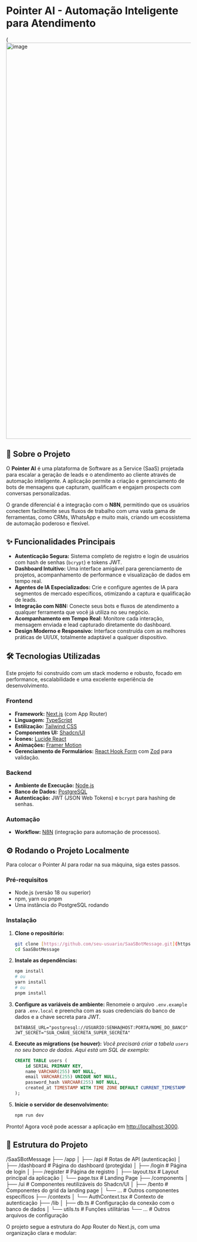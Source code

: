# Pointer AI - Automação Inteligente para Atendimento

([<img width="1899" height="1080" alt="image" src="https://github.com/user-attachments/assets/f474b0bf-3cd6-43bf-b13f-6eff4872ca34" />](https://i.imgur.com/2MOclLn.png)


## 🚀 Sobre o Projeto

O **Pointer AI** é uma plataforma de Software as a Service (SaaS) projetada para escalar a geração de leads e o atendimento ao cliente através de automação inteligente. A aplicação permite a criação e gerenciamento de bots de mensagens que capturam, qualificam e engajam prospects com conversas personalizadas.

O grande diferencial é a integração com o **N8N**, permitindo que os usuários conectem facilmente seus fluxos de trabalho com uma vasta gama de ferramentas, como CRMs, WhatsApp e muito mais, criando um ecossistema de automação poderoso e flexível.

## ✨ Funcionalidades Principais

* **Autenticação Segura:** Sistema completo de registro e login de usuários com hash de senhas (`bcrypt`) e tokens JWT.
* **Dashboard Intuitivo:** Uma interface amigável para gerenciamento de projetos, acompanhamento de performance e visualização de dados em tempo real.
* **Agentes de IA Especializados:** Crie e configure agentes de IA para segmentos de mercado específicos, otimizando a captura e qualificação de leads.
* **Integração com N8N:** Conecte seus bots e fluxos de atendimento a qualquer ferramenta que você já utiliza no seu negócio.
* **Acompanhamento em Tempo Real:** Monitore cada interação, mensagem enviada e lead capturado diretamente do dashboard.
* **Design Moderno e Responsivo:** Interface construída com as melhores práticas de UI/UX, totalmente adaptável a qualquer dispositivo.

## 🛠️ Tecnologias Utilizadas

Este projeto foi construído com um stack moderno e robusto, focado em performance, escalabilidade e uma excelente experiência de desenvolvimento.

### Frontend

* **Framework:** [Next.js](https://nextjs.org/) (com App Router)
* **Linguagem:** [TypeScript](https://www.typescriptlang.org/)
* **Estilização:** [Tailwind CSS](https://tailwindcss.com/)
* **Componentes UI:** [Shadcn/UI](https://ui.shadcn.com/)
* **Ícones:** [Lucide React](https://lucide.dev/)
* **Animações:** [Framer Motion](https://www.framer.com/motion/)
* **Gerenciamento de Formulários:** [React Hook Form](https://react-hook-form.com/) com [Zod](https://zod.dev/) para validação.

### Backend

* **Ambiente de Execução:** [Node.js](https://nodejs.org/)
* **Banco de Dados:** [PostgreSQL](https://www.postgresql.org/)
* **Autenticação:** JWT (JSON Web Tokens) e `bcrypt` para hashing de senhas.

### Automação

* **Workflow:** [N8N](https://n8n.io/) (integração para automação de processos).

## ⚙️ Rodando o Projeto Localmente

Para colocar o Pointer AI para rodar na sua máquina, siga estes passos.

### Pré-requisitos

* Node.js (versão 18 ou superior)
* npm, yarn ou pnpm
* Uma instância do PostgreSQL rodando

### Instalação

1.  **Clone o repositório:**
    ```bash
    git clone [https://github.com/seu-usuario/SaaSBotMessage.git](https://github.com/seu-usuario/SaaSBotMessage.git)
    cd SaaSBotMessage
    ```

2.  **Instale as dependências:**
    ```bash
    npm install
    # ou
    yarn install
    # ou
    pnpm install
    ```

3.  **Configure as variáveis de ambiente:**
    Renomeie o arquivo `.env.example` para `.env.local` e preencha com as suas credenciais do banco de dados e a chave secreta para JWT.

    ```env
    DATABASE_URL="postgresql://USUARIO:SENHA@HOST:PORTA/NOME_DO_BANCO"
    JWT_SECRET="SUA_CHAVE_SECRETA_SUPER_SECRETA"
    ```

4.  **Execute as migrations (se houver):**
    *Você precisará criar a tabela `users` no seu banco de dados. Aqui está um SQL de exemplo:*
    ```sql
    CREATE TABLE users (
        id SERIAL PRIMARY KEY,
        name VARCHAR(255) NOT NULL,
        email VARCHAR(255) UNIQUE NOT NULL,
        password_hash VARCHAR(255) NOT NULL,
        created_at TIMESTAMP WITH TIME ZONE DEFAULT CURRENT_TIMESTAMP
    );
    ```

5.  **Inicie o servidor de desenvolvimento:**
    ```bash
    npm run dev
    ```

Pronto! Agora você pode acessar a aplicação em [http://localhost:3000](http://localhost:3000).

## 📁 Estrutura do Projeto
/SaaSBotMessage
├── /app
│   ├── /api          # Rotas de API (autenticação)
│   ├── /dashboard    # Página do dashboard (protegida)
│   ├── /login        # Página de login
│   ├── /register     # Página de registro
│   ├── layout.tsx    # Layout principal da aplicação
│   └── page.tsx      # Landing Page
├── /components
│   ├── /ui           # Componentes reutilizáveis do Shadcn/UI
│   ├── /bento        # Componentes do grid da landing page
│   └── ...           # Outros componentes específicos
├── /contexts
│   └── AuthContext.tsx # Contexto de autenticação
├── /lib
│   ├── db.ts         # Configuração da conexão com o banco de dados
│   └── utils.ts      # Funções utilitárias
└── ...               # Outros arquivos de configuração

O projeto segue a estrutura do App Router do Next.js, com uma organização clara e modular:
